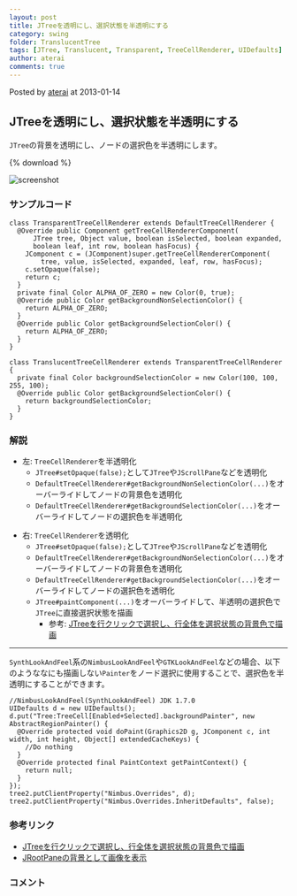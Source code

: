 ```yaml
---
layout: post
title: JTreeを透明にし、選択状態を半透明にする
category: swing
folder: TranslucentTree
tags: [JTree, Translucent, Transparent, TreeCellRenderer, UIDefaults]
author: aterai
comments: true
---
```


Posted by [aterai](http://terai.xrea.jp/aterai.html) at 2013-01-14

## JTreeを透明にし、選択状態を半透明にする
`JTree`の背景を透明にし、ノードの選択色を半透明にします。

{% download %}

![screenshot](https://lh4.googleusercontent.com/-HxmekrVRX6M/UPLEn6O6-VI/AAAAAAAABbM/XJoGyl2khVM/s800/TranslucentTree.png)

### サンプルコード
<pre class="prettyprint"><code>class TransparentTreeCellRenderer extends DefaultTreeCellRenderer {
  @Override public Component getTreeCellRendererComponent(
      JTree tree, Object value, boolean isSelected, boolean expanded,
      boolean leaf, int row, boolean hasFocus) {
    JComponent c = (JComponent)super.getTreeCellRendererComponent(
        tree, value, isSelected, expanded, leaf, row, hasFocus);
    c.setOpaque(false);
    return c;
  }
  private final Color ALPHA_OF_ZERO = new Color(0, true);
  @Override public Color getBackgroundNonSelectionColor() {
    return ALPHA_OF_ZERO;
  }
  @Override public Color getBackgroundSelectionColor() {
    return ALPHA_OF_ZERO;
  }
}

class TranslucentTreeCellRenderer extends TransparentTreeCellRenderer {
  private final Color backgroundSelectionColor = new Color(100, 100, 255, 100);
  @Override public Color getBackgroundSelectionColor() {
    return backgroundSelectionColor;
  }
}
</code></pre>

### 解説
- 左: `TreeCellRenderer`を半透明化
    - `JTree#setOpaque(false);`として`JTree`や`JScrollPane`などを透明化
    - `DefaultTreeCellRenderer#getBackgroundNonSelectionColor(...)`をオーバーライドしてノードの背景色を透明化
    - `DefaultTreeCellRenderer#getBackgroundSelectionColor(...)`をオーバーライドしてノードの選択色を半透明化

<!-- dummy comment line for breaking list -->

- 右: `TreeCellRenderer`を透明化
    - `JTree#setOpaque(false);`として`JTree`や`JScrollPane`などを透明化
    - `DefaultTreeCellRenderer#getBackgroundNonSelectionColor(...)`をオーバーライドしてノードの背景色を透明化
    - `DefaultTreeCellRenderer#getBackgroundSelectionColor(...)`をオーバーライドしてノードの選択色を透明化
    - `JTree#paintComponent(...)`をオーバーライドして、半透明の選択色で`JTree`に直接選択状態を描画
        - 参考: [JTreeを行クリックで選択し、行全体を選択状態の背景色で描画](http://terai.xrea.jp/Swing/TreeRowSelection.html)

<!-- dummy comment line for breaking list -->

- - - -
`SynthLookAndFeel`系の`NimbusLookAndFeel`や`GTKLookAndFeel`などの場合、以下のようななにも描画しない`Painter`をノード選択に使用することで、選択色を半透明にすることができます。

<pre class="prettyprint"><code>//NimbusLookAndFeel(SynthLookAndFeel) JDK 1.7.0
UIDefaults d = new UIDefaults();
d.put("Tree:TreeCell[Enabled+Selected].backgroundPainter", new AbstractRegionPainter() {
  @Override protected void doPaint(Graphics2D g, JComponent c, int width, int height, Object[] extendedCacheKeys) {
    //Do nothing
  }
  @Override protected final PaintContext getPaintContext() {
    return null;
  }
});
tree2.putClientProperty("Nimbus.Overrides", d);
tree2.putClientProperty("Nimbus.Overrides.InheritDefaults", false);
</code></pre>

### 参考リンク
- [JTreeを行クリックで選択し、行全体を選択状態の背景色で描画](http://terai.xrea.jp/Swing/TreeRowSelection.html)
- [JRootPaneの背景として画像を表示](http://terai.xrea.jp/Swing/RootPaneBackground.html)

<!-- dummy comment line for breaking list -->

### コメント
